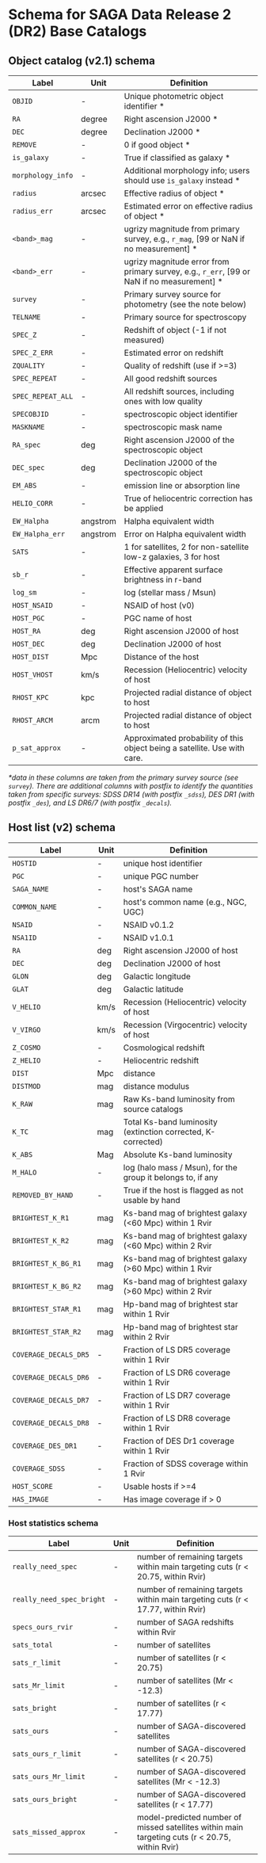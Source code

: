 # Schema for SAGA Data Release 2 (DR2) Base Catalogs

## Object catalog (v2.1) schema

Label | Unit | Definition
--- | --- | ---
`OBJID` | - | Unique photometric object identifier *
`RA` | degree | Right ascension J2000 *
`DEC` | degree | Declination J2000 *
`REMOVE` | - |  0 if good object  *
`is_galaxy` | - | True if classified as galaxy *
`morphology_info` | - | Additional morphology info; users should use `is_galaxy` instead *
`radius` | arcsec | Effective radius of object *
`radius_err` | arcsec | Estimated error on effective radius of object *
`<band>_mag` | - | ugrizy magnitude from primary survey, e.g., `r_mag`, [99 or NaN if no measurement] *
`<band>_err` | - | ugrizy magnitude error from primary survey, e.g., `r_err`, [99 or NaN if no measurement] *
`survey` | - | Primary survey source for photometry (see the note below)
`TELNAME` | - | Primary source for spectroscopy
`SPEC_Z` | - |  Redshift of object (-1 if not measured)
`SPEC_Z_ERR` | - | Estimated error on redshift
`ZQUALITY` | - |  Quality of redshift (use if >=3)
`SPEC_REPEAT` | - |  All good redshift sources
`SPEC_REPEAT_ALL` | - |  All redshift sources, including ones with low quality
`SPECOBJID` | - | spectroscopic object identifier
`MASKNAME` | - | spectroscopic mask name
`RA_spec` | deg | Right ascension J2000 of the spectroscopic object
`DEC_spec`  | deg |  Declination J2000 of the spectroscopic object
`EM_ABS` | - | emission line or absorption line
`HELIO_CORR` | - | True of heliocentric correction has be applied
`EW_Halpha` | angstrom | Halpha equivalent width
`EW_Halpha_err` | angstrom | Error on Halpha equivalent width
`SATS` | - | 1 for satellites, 2 for non-satellite low-z galaxies, 3 for host
`sb_r` | - | Effective apparent surface brightness in r-band
`log_sm` | - | log (stellar mass / Msun)
`HOST_NSAID` | - |  NSAID of host (v0)
`HOST_PGC` | - |  PGC name of host
`HOST_RA` | deg |  Right ascension J2000 of host
`HOST_DEC` | deg |  Declination J2000 of host
`HOST_DIST` | Mpc | Distance of the host
`HOST_VHOST` | km/s |  Recession (Heliocentric) velocity of host
`RHOST_KPC` | kpc |  Projected radial distance of object to host
`RHOST_ARCM` | arcm |  Projected radial distance of object to host
`p_sat_approx` | - | Approximated probability of this object being a satellite. Use with care.

_*data in these columns are taken from the primary survey source (see `survey`). There are additional columns with postfix to identify the quantities taken from specific surveys: SDSS DR14 (with postfix `_sdss`), DES DR1  (with postfix `_des`), and LS DR6/7  (with postfix `_decals`)._


## Host list (v2) schema

Label | Unit | Definition
--- | --- | ---
`HOSTID` | - | unique host identifier
`PGC` | - | unique PGC number
`SAGA_NAME` | - | host's SAGA name
`COMMON_NAME` | - | host's common name (e.g., NGC, UGC)
`NSAID` | - | NSAID v0.1.2
`NSA1ID` | - | NSAID v1.0.1
`RA` | deg | Right ascension J2000 of host
`DEC` | deg | Declination J2000 of host
`GLON` | deg | Galactic longitude
`GLAT` | deg | Galactic latitude
`V_HELIO` | km/s | Recession (Heliocentric) velocity of host
`V_VIRGO` | km/s | Recession (Virgocentric) velocity of host
`Z_COSMO` | - | Cosmological redshift
`Z_HELIO` | - | Heliocentric redshift
`DIST` | Mpc | distance
`DISTMOD` | mag | distance modulus
`K_RAW` | mag | Raw Ks-band luminosity from source catalogs
`K_TC` | mag | Total Ks-band luminosity (extinction corrected, K-corrected)
`K_ABS` | Mag | Absolute Ks-band luminosity
`M_HALO` | - | log (halo mass / Msun), for the group it belongs to, if any
`REMOVED_BY_HAND` | - | True if the host is flagged as not usable by hand
`BRIGHTEST_K_R1` | mag | Ks-band mag of brightest galaxy (<60 Mpc) within 1 Rvir
`BRIGHTEST_K_R2` | mag | Ks-band mag of brightest galaxy (<60 Mpc) within 2 Rvir
`BRIGHTEST_K_BG_R1` | mag | Ks-band mag of brightest galaxy (>60 Mpc) within 1 Rvir
`BRIGHTEST_K_BG_R2` | mag | Ks-band mag of brightest galaxy (>60 Mpc) within 2 Rvir
`BRIGHTEST_STAR_R1` | mag | Hp-band mag of brightest star within 1 Rvir
`BRIGHTEST_STAR_R2` | mag | Hp-band mag of brightest star within 2 Rvir
`COVERAGE_DECALS_DR5` | - | Fraction of LS DR5 coverage within 1 Rvir
`COVERAGE_DECALS_DR6` | - | Fraction of LS DR6 coverage within 1 Rvir
`COVERAGE_DECALS_DR7` | - | Fraction of LS DR7 coverage within 1 Rvir
`COVERAGE_DECALS_DR8` | - | Fraction of LS DR8 coverage within 1 Rvir
`COVERAGE_DES_DR1` | - | Fraction of DES Dr1 coverage within 1 Rvir
`COVERAGE_SDSS` | - | Fraction of SDSS coverage within 1 Rvir
`HOST_SCORE` | - | Usable hosts if >=4
`HAS_IMAGE` | - | Has image coverage if > 0

### Host statistics schema

Label | Unit | Definition
--- | --- | ---
`really_need_spec` | - | number of remaining targets within main targeting cuts (r < 20.75, within Rvir)
`really_need_spec_bright` | - | number of remaining targets within main targeting cuts (r < 17.77, within Rvir)
`specs_ours_rvir` | - | number of SAGA redshifts within Rvir
`sats_total` | - | number of satellites 
`sats_r_limit` | - | number of satellites (r < 20.75)
`sats_Mr_limit` | - | number of satellites (Mr < -12.3)
`sats_bright` | - | number of satellites (r < 17.77)
`sats_ours` | - | number of SAGA-discovered satellites 
`sats_ours_r_limit` | - | number of SAGA-discovered satellites (r < 20.75)
`sats_ours_Mr_limit` | - | number of SAGA-discovered satellites (Mr < -12.3)
`sats_ours_bright` | - | number of SAGA-discovered satellites (r < 17.77)
`sats_missed_approx` | - | model-predicted number of missed satellites within main targeting cuts (r < 20.75, within Rvir)
